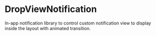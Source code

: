 DropViewNotification
====================

In-app notification library to control custom notification view to display inside the layout with animated transition.
